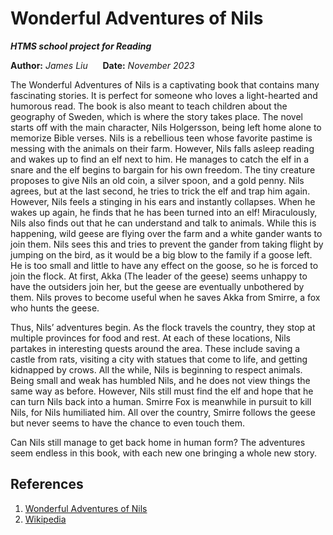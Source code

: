 Wonderful Adventures of Nils 
============================
***HTMS school project for Reading***

**Author:** *James Liu* &nbsp;&nbsp;&nbsp;&nbsp; **Date:** *November 2023*

The Wonderful Adventures of Nils is a captivating book that contains many fascinating stories. It is perfect for 
someone who loves a light-hearted and humorous read. The book is also meant to teach children about the geography of 
Sweden, which is where the story takes place. The novel starts off with the main character, Nils Holgersson, being left 
home alone to memorize Bible verses. Nils is a rebellious teen whose favorite pastime is messing with the animals on 
their farm. However, Nils falls asleep reading and wakes up to find an elf next to him. He manages to catch the elf in 
a snare and the elf begins to bargain for his own freedom. The tiny creature proposes to give Nils an old coin, a 
silver spoon, and a gold penny. Nils agrees, but at the last second, he tries to trick the elf and trap him again. 
However, Nils feels a stinging in his ears and instantly collapses. When he wakes up again, he finds that he has been 
turned into an elf! Miraculously, Nils also finds out that he can understand and talk to animals. While this is 
happening, wild geese are flying over the farm and a white gander wants to join them. Nils sees this and tries to 
prevent the gander from taking flight by jumping on the bird, as it would be a big blow to the family if a goose left. 
He is too small and little to have any effect on the goose, so he is forced to join the flock. At first, Akka 
(The leader of the geese) seems unhappy to have the outsiders join her, but the geese are eventually unbothered by 
them. Nils proves to become useful when he saves Akka from Smirre, a fox who hunts the geese.

Thus, Nils’ adventures begin. As the flock travels the country, they stop at multiple provinces for food and rest. At 
each of these locations, Nils partakes in interesting quests around the area. These include saving a castle from rats, 
visiting a city with statues that come to life, and getting kidnapped by crows. All the while, Nils is beginning to 
respect animals. Being small and weak has humbled Nils, and he does not view things the same way as before. However, 
Nils still must find the elf and hope that he can turn Nils back into a human. Smirre Fox is meanwhile in pursuit to 
kill Nils, for Nils humiliated him. All over the country, Smirre follows the geese but never seems to have the chance 
to even touch them.

Can Nils still manage to get back home in human form? The adventures seem endless in this book, with each new one 
bringing a whole new story.

## References
1. [Wonderful Adventures of Nils](https://digital.library.upenn.edu/women/lagerlof/nils/nils.html)
2. [Wikipedia](https://en.wikipedia.org/wiki/The_Wonderful_Adventures_of_Nils)

